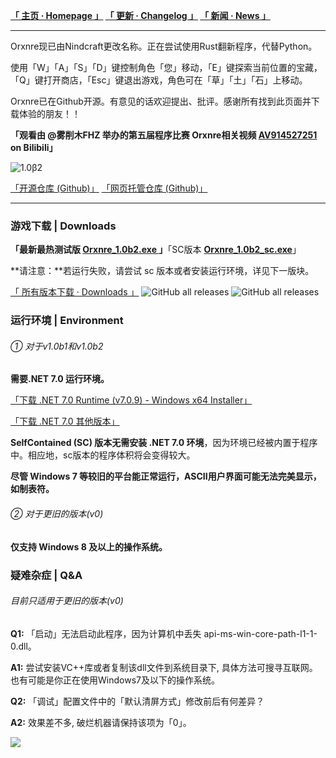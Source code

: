 **[「 主页 · Homepage 」](https://orxnre.github.io/) [「 更新 · Changelog 」](https://orxnre.github.io/c) [「 新闻 · News 」](https://orxnre.github.io/n)**

****

Orxnre现已由Nindcraft更改名称。正在尝试使用Rust翻新程序，代替Python。

使用「W」「A」「S」「D」键控制角色「您」移动，「E」键探索当前位置的宝藏，「Q」键打开商店，「Esc」键退出游戏，角色可在「草」「土」「石」上移动。

Orxnre已在Github开源。有意见的话欢迎提出、批评。感谢所有找到此页面并下载体验的朋友！！

**「观看由 @雾削木FHZ 举办的第五届程序比赛 Orxnre相关视频 [AV914527251](https://b23.tv/av914527251) on Bilibili」** 

![](https://img.itch.zone/aW1nLzEyOTk2NDc2LnBuZw==/original/414qlJ.png "1.0β2")

[「开源仓库 (Github)」](https://github.com/Xnye/Orxnre) [「网页托管仓库 (Github)」](https://github.com/Orxnre/orxnre.github.io)

****

### 游戏下载 | Downloads

**「最新最热测试版 [Orxnre_1.0b2.exe ](https://github.com/Xnye/Orxnre/releases/download/v1.0-beta.2/Orxnre_1.0b2.exe)」**「SC版本 **[Orxnre_1.0b2_sc.exe](https://github.com/Xnye/Orxnre/releases/download/v1.0-beta.2/Orxnre_1.0b2_sc.exe)**」

**请注意：**若运行失败，请尝试 sc 版本或者安装运行环境，详见下一版块。

[「 所有版本下载 · Downloads 」](https://orxnre.github.io/d) <img alt="GitHub all releases" src="https://img.shields.io/github/downloads/Orxnre/Orxnre.github.io/total?label=Downloads (v0)&style=flat-square"> <img alt="GitHub all releases" src="https://img.shields.io/github/downloads/Xnye/Orxnre/total?label=Downloads (v1)&style=flat-square">

### 运行环境 | Environment

###### ① 对于v1.0b1和v1.0b2

**需要.NET 7.0 运行环境。**

[「下载 .NET 7.0 Runtime (v7.0.9) - Windows x64 Installer」](https://dotnet.microsoft.com/download/dotnet/thank-you/runtime-7.0.9-windows-x64-installer)

[「下载 .NET 7.0 其他版本」](https://dotnet.microsoft.com/zh-cn/download/dotnet/7.0)

**SelfContained (SC) 版本无需安装 .NET 7.0 环境**，因为环境已经被内置于程序中。相应地，sc版本的程序体积将会变得较大。 

**尽管 Windows 7 等较旧的平台能正常运行，ASCII用户界面可能无法完美显示，如制表符。**

###### ② 对于更旧的版本(v0)

**仅支持 Windows 8 及以上的操作系统。**

### 疑难杂症 | Q&A

###### 目前只适用于更旧的版本(v0)

**Q1:** 「启动」无法启动此程序，因为计算机中丢失 api-ms-win-core-path-l1-1-0.dll。

**A1:** 尝试安装VC++库或者复制该dll文件到系统目录下, 具体方法可搜寻互联网。也有可能是你正在使用Windows7及以下的操作系统。

**Q2:** 「调试」配置文件中的「默认清屏方式」修改前后有何差异？

**A2:** 效果差不多, 破烂机器请保持该项为「0」。

<img src="https://badges.toozhao.com/badges/01GS58QJQJFWKEXSF496KM0VQN/green.svg" />
